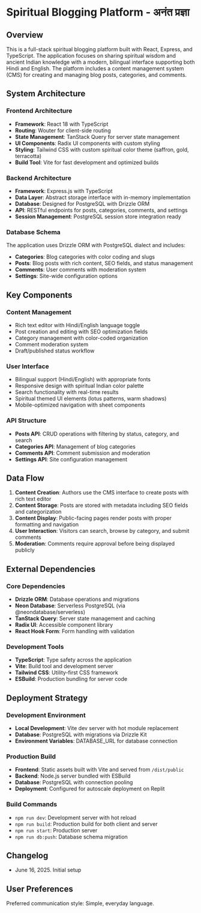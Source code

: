 # Spiritual Blogging Platform - अनंत प्रज्ञा

## Overview

This is a full-stack spiritual blogging platform built with React, Express, and TypeScript. The application focuses on sharing spiritual wisdom and ancient Indian knowledge with a modern, bilingual interface supporting both Hindi and English. The platform includes a content management system (CMS) for creating and managing blog posts, categories, and comments.

## System Architecture

### Frontend Architecture
- **Framework**: React 18 with TypeScript
- **Routing**: Wouter for client-side routing
- **State Management**: TanStack Query for server state management
- **UI Components**: Radix UI components with custom styling
- **Styling**: Tailwind CSS with custom spiritual color theme (saffron, gold, terracotta)
- **Build Tool**: Vite for fast development and optimized builds

### Backend Architecture
- **Framework**: Express.js with TypeScript
- **Data Layer**: Abstract storage interface with in-memory implementation
- **Database**: Designed for PostgreSQL with Drizzle ORM
- **API**: RESTful endpoints for posts, categories, comments, and settings
- **Session Management**: PostgreSQL session store integration ready

### Database Schema
The application uses Drizzle ORM with PostgreSQL dialect and includes:
- **Categories**: Blog categories with color coding and slugs
- **Posts**: Blog posts with rich content, SEO fields, and status management
- **Comments**: User comments with moderation system
- **Settings**: Site-wide configuration options

## Key Components

### Content Management
- Rich text editor with Hindi/English language toggle
- Post creation and editing with SEO optimization fields
- Category management with color-coded organization
- Comment moderation system
- Draft/published status workflow

### User Interface
- Bilingual support (Hindi/English) with appropriate fonts
- Responsive design with spiritual Indian color palette
- Search functionality with real-time results
- Spiritual themed UI elements (lotus patterns, warm shadows)
- Mobile-optimized navigation with sheet components

### API Structure
- **Posts API**: CRUD operations with filtering by status, category, and search
- **Categories API**: Management of blog categories
- **Comments API**: Comment submission and moderation
- **Settings API**: Site configuration management

## Data Flow

1. **Content Creation**: Authors use the CMS interface to create posts with rich text editor
2. **Content Storage**: Posts are stored with metadata including SEO fields and categorization
3. **Content Display**: Public-facing pages render posts with proper formatting and navigation
4. **User Interaction**: Visitors can search, browse by category, and submit comments
5. **Moderation**: Comments require approval before being displayed publicly

## External Dependencies

### Core Dependencies
- **Drizzle ORM**: Database operations and migrations
- **Neon Database**: Serverless PostgreSQL (via @neondatabase/serverless)
- **TanStack Query**: Server state management and caching
- **Radix UI**: Accessible component library
- **React Hook Form**: Form handling with validation

### Development Tools
- **TypeScript**: Type safety across the application
- **Vite**: Build tool and development server
- **Tailwind CSS**: Utility-first CSS framework
- **ESBuild**: Production bundling for server code

## Deployment Strategy

### Development Environment
- **Local Development**: Vite dev server with hot module replacement
- **Database**: PostgreSQL with migrations via Drizzle Kit
- **Environment Variables**: DATABASE_URL for database connection

### Production Build
- **Frontend**: Static assets built with Vite and served from `/dist/public`
- **Backend**: Node.js server bundled with ESBuild
- **Database**: PostgreSQL with connection pooling
- **Deployment**: Configured for autoscale deployment on Replit

### Build Commands
- `npm run dev`: Development server with hot reload
- `npm run build`: Production build for both client and server
- `npm run start`: Production server
- `npm run db:push`: Database schema migration

## Changelog

- June 16, 2025. Initial setup

## User Preferences

Preferred communication style: Simple, everyday language.